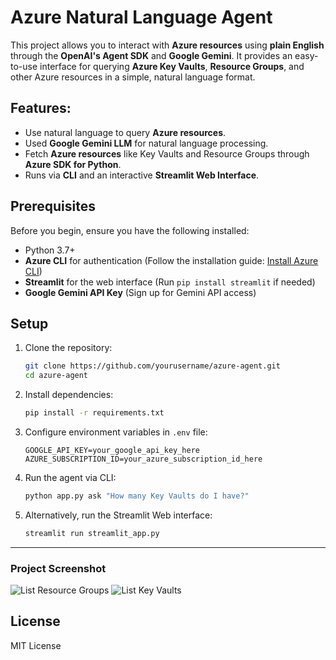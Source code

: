 # Azure Natural Language Agent


This project allows you to interact with **Azure resources** using **plain English** through the **OpenAI's Agent SDK** and **Google Gemini**. It provides an easy-to-use interface for querying **Azure Key Vaults**, **Resource Groups**, and other Azure resources in a simple, natural language format.

## Features:
- Use natural language to query **Azure resources**.
- Used **Google Gemini LLM** for natural language processing.
- Fetch **Azure resources** like Key Vaults and Resource Groups through **Azure SDK for Python**.
- Runs via **CLI** and an interactive **Streamlit Web Interface**.

## Prerequisites

Before you begin, ensure you have the following installed:
- Python 3.7+ 
- **Azure CLI** for authentication (Follow the installation guide: [Install Azure CLI](https://docs.microsoft.com/en-us/cli/azure/install-azure-cli))
- **Streamlit** for the web interface (Run `pip install streamlit` if needed)
- **Google Gemini API Key** (Sign up for Gemini API access)




## Setup

1. Clone the repository:
    ```bash
    git clone https://github.com/yourusername/azure-agent.git
    cd azure-agent
    ```

2. Install dependencies:
    ```bash
    pip install -r requirements.txt
    ```

3. Configure environment variables in `.env` file:
    ```plaintext
    GOOGLE_API_KEY=your_google_api_key_here
    AZURE_SUBSCRIPTION_ID=your_azure_subscription_id_here
    ```

4. Run the agent via CLI:
    ```bash
    python app.py ask "How many Key Vaults do I have?"
    ```

5. Alternatively, run the Streamlit Web interface:
    ```bash
    streamlit run streamlit_app.py
    ```

---

### **Project Screenshot**

![List Resource Groups](images/list-resource-groups.png)
![List Key Vaults](images/list-key-vaults.png)

## License
MIT License
